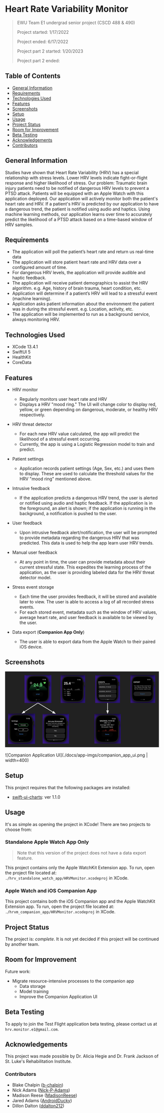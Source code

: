 # Heart Rate Variability Monitor

> EWU Team E1 undergrad senior project (CSCD 488 & 490)
>
> Project started: 1/17/2022
>
> Project ended: 6/17/2022
>
> Project part 2 started: 1/20/2023
>
> Project part 2 ended:

## Table of Contents

- [General Information](#general-information)
- [Requirements](#requirements)
- [Technologies Used](#technologies-used)
- [Features](#features)
- [Screenshots](#screenshots)
- [Setup](#setup)
- [Usage](#usage)
- [Project Status](#project-status)
- [Room for Improvement](#room-for-improvement)
- [Beta Testing](#beta-testing)
- [Acknowledgements](#acknowledgements)
- [Contributors](#contributors)

## General Information

Studies have shown that Heart Rate Variability (HRV) has a special relationship with stress levels. Lower HRV levels indicate fight-or-flight response and higher likelihood of stress. Our problem: Traumatic brain injury patients need to be notified of dangerous HRV levels to prevent a PTSD attack. Patients will be equipped with an Apple Watch with this application deployed. Our application will actively monitor both the patient's heart rate and HRV. If a patient's HRV is predicted by our application to have a dangerous trend, the patient is notified using audio and haptics. Using machine learning methods, our application learns over time to accurately predict the likelihood of a PTSD attack based on a time-based window of HRV samples.

## Requirements

- The application will poll the patient’s heart rate and return us real-time data
- The application will store patient heart rate and HRV data over a configured amount of time.
- For dangerous HRV levels, the application will provide audible and haptic feedback.
- The application will receive patient demographics to assist the HRV algorithm. e.g. Age, history of brain trauma, heart condition, etc.
- Application will determine if a patient’s HRV will lead to a stressful event (machine learning).
- Application asks patient information about the environment the patient was in during the stressful event. e.g. Location, activity, etc.
- The application will be implemented to run as a background service, always monitoring HRV.

## Technologies Used

- XCode 13.4.1
- SwiftUI 5
- HealthKit
- CoreData

## Features

- HRV monitor
  - Regularly monitors user heart rate and HRV
  - Displays a HRV "mood ring." The UI will change color to display red, yellow, or green depending on dangerous, moderate, or healthy HRV respectively.

- HRV threat detector
  - For each new HRV value calculated, the app will predict the likelihood of a stressful event occurring.
  - Currently, the app is using a Logistic Regression model to train and predict.

- Patient settings
  - Application records patient settings (Age, Sex, etc.) and uses them to display. These are used to calculate the threshold values for the HRV "mood ring" mentioned above.

- Intrusive feedback
  - If the application predicts a dangerous HRV trend, the user is alerted or notified using audio and haptic feedback. If the application is in the foreground, an alert is shown; if the application is running in the background, a notification is pushed to the user.

- User feedback
  - Upon intrusive feedback alert/notification, the user will be prompted to provide metadata regarding the dangerous HRV that was predicted. This data is used to help the app learn user HRV trends.

- Manual user feedback
  - At any point in time, the user can provide metadata about their current stressful state. This expedites the learning process of the application, as the user is providing labeled data for the HRV threat detector model.

- Stress event storage
  - Each time the user provides feedback, it will be stored and available later to view. The user is able to access a log of all recorded stress events.
  - For each stored event, metadata such as the window of HRV values, average heart rate, and user feedback is available to be viewed by the user.

- Data export (**Companion App Only**)
  - The user is able to export data from the Apple Watch to their paired iOS device.

## Screenshots

![Watch Application UI](./docs/app-imgs/entire_ui_snapshot.png)
<!-- If you have screenshots you'd like to share, include them here. -->
![Companion Application UI](./docs/app-imgs/companion_app_ui.png | width=400)

## Setup

This project requires that the following packages are installed:

- [swift-ui-charts](https://github.com/spacenation/swiftui-charts/releases/tag/1.1.0): ver 1.1.0

## Usage

It's as simple as opening the project in XCode! There are two projects to choose from:

### Standalone Apple Watch App Only

> Note that this version of the project does not have a data export feature.

This project contains only the Apple WatchKit Extension app. To run, open the project file located at: `./hrv_standalone_watch_app/HRVMonitor.xcodeproj` in XCode.

### Apple Watch and iOS Companion App

This project contains both the iOS Companion app and the Apple WatchKit Extension app. To run, open the project file located at: `./hrvm_companion_app/HRVMonitor.xcodeproj` in XCode.

## Project Status

The project is: _complete_. It is not yet decided if this project will be continued by another team.

## Room for Improvement

Future work:

- Migrate resource-intensive processes to the companion app
  - Data storage
  - Model training
  - Improve the Companion Application UI

## Beta Testing

To apply to join the Test Flight application beta testing, please contact us at `hrv.monitor.e1@gmail.com`.

## Acknowledgements

This project was made possible by Dr. Alicia Hegie and Dr. Frank Jackson of St. Luke's Rehabilitation Institute.

### Contributors

- Blake Chalpin ([b-chalpin](https://github.com/b-chalpin))
- Nick Adams ([Nick-P-Adams](https://github.com/Nick-P-Adams))
- Madison Reese ([MadisonReese](https://github.com/MadisonReese))
- Jared Adams ([AndroidDucky](https://github.com/AndroidDucky))
- Dillon Dalton ([ddalton212](https://github.com/ddalton212))
